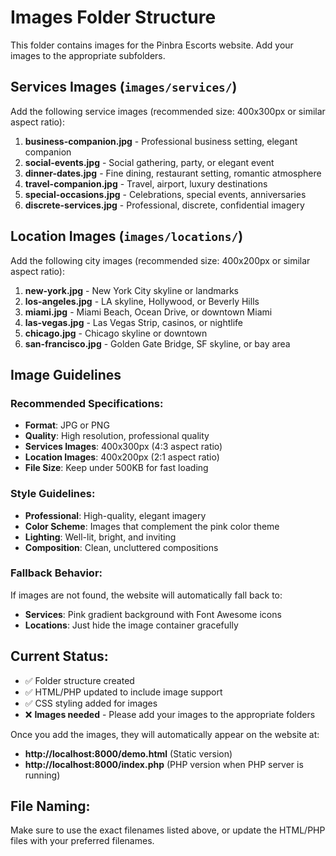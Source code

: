 # Images Folder Structure

This folder contains images for the Pinbra Escorts website. Add your images to the appropriate subfolders.

## Services Images (`images/services/`)

Add the following service images (recommended size: 400x300px or similar aspect ratio):

1. **business-companion.jpg** - Professional business setting, elegant companion
2. **social-events.jpg** - Social gathering, party, or elegant event
3. **dinner-dates.jpg** - Fine dining, restaurant setting, romantic atmosphere
4. **travel-companion.jpg** - Travel, airport, luxury destinations
5. **special-occasions.jpg** - Celebrations, special events, anniversaries
6. **discrete-services.jpg** - Professional, discrete, confidential imagery

## Location Images (`images/locations/`)

Add the following city images (recommended size: 400x200px or similar aspect ratio):

1. **new-york.jpg** - New York City skyline or landmarks
2. **los-angeles.jpg** - LA skyline, Hollywood, or Beverly Hills
3. **miami.jpg** - Miami Beach, Ocean Drive, or downtown Miami
4. **las-vegas.jpg** - Las Vegas Strip, casinos, or nightlife
5. **chicago.jpg** - Chicago skyline or downtown
6. **san-francisco.jpg** - Golden Gate Bridge, SF skyline, or bay area

## Image Guidelines

### Recommended Specifications:
- **Format**: JPG or PNG
- **Quality**: High resolution, professional quality
- **Services Images**: 400x300px (4:3 aspect ratio)
- **Location Images**: 400x200px (2:1 aspect ratio)
- **File Size**: Keep under 500KB for fast loading

### Style Guidelines:
- **Professional**: High-quality, elegant imagery
- **Color Scheme**: Images that complement the pink color theme
- **Lighting**: Well-lit, bright, and inviting
- **Composition**: Clean, uncluttered compositions

### Fallback Behavior:
If images are not found, the website will automatically fall back to:
- **Services**: Pink gradient background with Font Awesome icons
- **Locations**: Just hide the image container gracefully

## Current Status:
- ✅ Folder structure created
- ✅ HTML/PHP updated to include image support
- ✅ CSS styling added for images
- ❌ **Images needed** - Please add your images to the appropriate folders

Once you add the images, they will automatically appear on the website at:
- **http://localhost:8000/demo.html** (Static version)
- **http://localhost:8000/index.php** (PHP version when PHP server is running)

## File Naming:
Make sure to use the exact filenames listed above, or update the HTML/PHP files with your preferred filenames.
